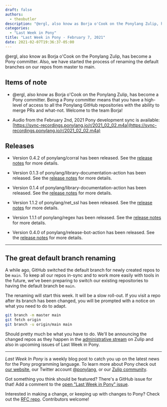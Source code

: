 ```yaml
---
draft: false
authors:
  - theobutler
description: "@ergl, also know as Borja o'Cook on the Ponylang Zulip, has become a Pony committer. Also, we have started the process of renaming the default branches on our repos from master to main."
categories:
  - "Last Week in Pony"
title: "Last Week in Pony - February 7, 2021"
date: 2021-02-07T19:36:37-05:00
---
```


@ergl, also know as Borja o'Cook on the Ponylang Zulip, has become a Pony committer. Also, we have started the process of renaming the default branches on our repos from master to main.
<!-- more -->

## Items of note

- @ergl, also know as Borja o'Cook on the Ponylang Zulip, has become a Pony committer. Being a Pony committer means that you have a high-level of access to all the Ponylang GitHub repositories with the ability to merge PRs and what-not. Welcome to the team Borja!

- Audio from the February 2nd, 2021 Pony development sync is available: [https://sync-recordings.ponylang.io/r/2021_02_02.m4a](https://sync-recordings.ponylang.io/r/2021_02_02.m4a)

## Releases

- Version 0.4.2 of ponylang/corral has been released.
See the [release notes](https://github.com/ponylang/corral/releases/tag/0.4.2) for more details.

- Version 0.1.3 of ponylang/library-documentation-action has been released.
See the [release notes](https://github.com/ponylang/library-documentation-action/releases/tag/0.1.3) for more details.

- Version 0.1.4 of ponylang/library-documentation-action has been released.
See the [release notes](https://github.com/ponylang/library-documentation-action/releases/tag/0.1.4) for more details.

- Version 1.1.2 of ponylang/net_ssl has been released.
See the [release notes](https://github.com/ponylang/net_ssl/releases/tag/1.1.2) for more details.

- Version 1.1.1 of ponylang/regex has been released.
See the [release notes](https://github.com/ponylang/regex/releases/tag/1.1.1) for more details.

- Version 0.4.0 of ponylang/release-bot-action has been released.
See the [release notes](https://github.com/ponylang/release-bot-action/releases/tag/0.4.0) for more details.

---

## The great default branch renaming

A while ago, GitHub switched the default branch for newly created repos to be `main`. To keep all our repos in-sync and to work more easily with tools in the future, we've been preparing to switch our existing repositories to having the default branch be `main`.

The renaming will start this week. It will be a slow roll-out. If you visit a repo after its branch has been changed, you will be prompted with a notice on what you need to do to adapt.

```bash
git branch -m master main
git fetch origin
git branch -u origin/main main
```

Should pretty much be what you have to do. We'll be announcing the changed repos as they happen in the [administrative stream](https://ponylang.zulipchat.com/#narrow/stream/200978-administrative) on Zulip and also in upcoming issues of Last Week in Pony.

---

_Last Week In Pony_ is a weekly blog post to catch you up on the latest news for the Pony programming language. To learn more about Pony check out [our website](https://ponylang.io), our Twitter account [@ponylang](https://twitter.com/ponylang), or our [Zulip community](https://ponylang.zulipchat.com).

Got something you think should be featured? There's a GitHub issue for that! Add a comment to the [open "Last Week in Pony" issue](https://github.com/ponylang/ponylang.github.io/issues?q=is%3Aissue+is%3Aopen+label%3Alast-week-in-pony).

Interested in making a change, or keeping up with changes to Pony? Check out the [RFC repo](https://github.com/ponylang/rfcs). Contributors welcome!

